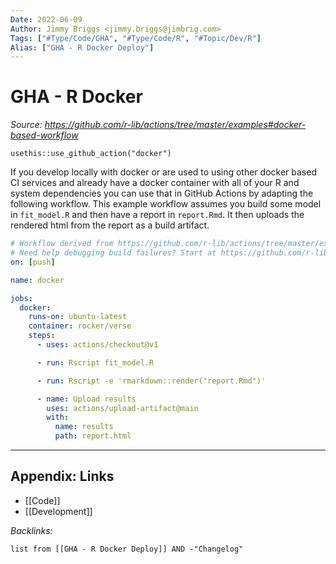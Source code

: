 ```yaml
---
Date: 2022-06-09
Author: Jimmy Briggs <jimmy.briggs@jimbrig.com>
Tags: ["#Type/Code/GHA", "#Type/Code/R", "#Topic/Dev/R"]
Alias: ["GHA - R Docker Deploy"]
---
```


# GHA - R Docker

*Source: https://github.com/r-lib/actions/tree/master/examples#docker-based-workflow*

`usethis::use_github_action("docker")`

If you develop locally with docker or are used to using other docker based CI services and already have a docker container with all of your R and system dependencies you can use that in GitHub Actions by adapting the following workflow. This example workflow assumes you build some model in `fit_model.R` and then have a report in `report.Rmd`. It then uploads the rendered html from the report as a build artifact.

```yaml
# Workflow derived from https://github.com/r-lib/actions/tree/master/examples
# Need help debugging build failures? Start at https://github.com/r-lib/actions#where-to-find-help
on: [push]

name: docker

jobs:
  docker:
    runs-on: ubuntu-latest
    container: rocker/verse
    steps:
      - uses: actions/checkout@v1

      - run: Rscript fit_model.R

      - run: Rscript -e 'rmarkdown::render("report.Rmd")'

      - name: Upload results
        uses: actions/upload-artifact@main
        with:
          name: results
          path: report.html
```

***

## Appendix: Links

- [[Code]]
- [[Development]]

*Backlinks:*

```dataview
list from [[GHA - R Docker Deploy]] AND -"Changelog"
```